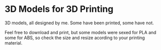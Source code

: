# 3D Models for 3D Printing
3D models, all designed by me. Some have been printed, some have not.

Feel free to download and print, but some models were sexed for PLA and some for ABS, so check the size and resize acording to your printing material.

